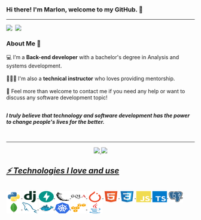 ### Hi there! I'm Marlon, welcome to my GitHub. 🌱

<hr />

<a href="https://www.linkedin.com/in/frank-ricardo-r/">
  <img align="left" width="24px" src="https://cdn.jsdelivr.net/npm/simple-icons@v3/icons/linkedin.svg"  />
</a>
<a href="mailto:glezmarlon0@gmail.com">
  <img align="left" width="26px" src="https://cdn.jsdelivr.net/npm/simple-icons@v3/icons/gmail.svg" />
</a>

<br/>

### About Me 🚀
💻 I’m a **Back-end developer** with a bachelor's degree in Analysis and systems development. </br> </br>
👨🏼‍💻 I'm also a **technical instructor** who loves providing mentorship. </br></br>
💬 Feel more than welcome to contact me if you need any help or want to discuss any software development topic! </br></br>
   
 <b><i>I truly believe that technology and software development has the power to change people's lives for the better. 
    
<br/>
<hr />

<div align="center">
  <a href="https://github.com/Marlon-gr">
  <img height="180em" src="https://github-readme-stats.vercel.app/api?username=Marlon-gr&show_icons=true&theme=gradient&include_all_commits=true&count_private=true"/>
  <img height="180em" src="https://github-readme-stats.vercel.app/api/top-langs/?username=Marlon-gr&layout=compact&langs_count=7&theme=gradient"/>
</div>

## ⚡ Technologies I love and use
  
<div style="display: inline_block"><br>
  <img align="center" alt="js" height="30" width="40" src="https://github.com/devicons/devicon/blob/master/icons/python/python-original.svg">
  <img align="center" alt="js" height="30" width="40" src="https://github.com/devicons/devicon/blob/master/icons/django/django-plain.svg">
  <img align="center" alt="js" height="30" width="40" src="https://github.com/devicons/devicon/blob/master/icons/fastapi/fastapi-original.svg">
  <img align="center" alt="js" height="30" width="40" src="https://github.com/devicons/devicon/blob/master/icons/flask/flask-original.svg">
  <img align="center" alt="js" height="30" width="40" src="https://github.com/devicons/devicon/blob/master/icons/sqlalchemy/sqlalchemy-original.svg">
  <img align="center" alt="Spring" height="30" width="40" src="https://github.com/devicons/devicon/blob/master/icons/pytorch/pytorch-original.svg">
  <img align="center" alt="Spring" height="30" width="40" src="https://github.com/devicons/devicon/blob/master/icons/html5/html5-original.svg">
  <img align="center" alt="Spring" height="30" width="40" src="https://github.com/devicons/devicon/blob/master/icons/css3/css3-original.svg">
  <img align="center" alt="js" height="30" width="40" src="https://raw.githubusercontent.com/devicons/devicon/master/icons/javascript/javascript-plain.svg">
  <img align="center" alt="ts" height="30" width="40" src="https://raw.githubusercontent.com/devicons/devicon/master/icons/typescript/typescript-plain.svg">
  <img align="center" alt="Node" height="30" width="40" src="https://github.com/devicons/devicon/blob/master/icons/postgresql/postgresql-original.svg">
  <img align="center" alt="Java" height="30" width="40" src="https://github.com/devicons/devicon/blob/master/icons/mongodb/mongodb-original.svg">
  <img align="center" alt="MySQL" height="30" width="40" src="https://raw.githubusercontent.com/devicons/devicon/master/icons/mysql/mysql-original.svg"> 
  <img align="center" alt="Docker" height="30" width="40" src="https://raw.githubusercontent.com/devicons/devicon/master/icons/docker/docker-original.svg">
  <img align="center" alt="Spring" height="30" width="40" src="https://github.com/devicons/devicon/blob/master/icons/kubernetes/kubernetes-plain.svg">
  <img align="center" alt="AWS" height="30" width="40" src="https://raw.githubusercontent.com/devicons/devicon/master/icons/amazonwebservices/amazonwebservices-original.svg">
  <img align="center" alt="Spring" height="30" width="40" src="https://github.com/devicons/devicon/blob/master/icons/java/java-original.svg">
</div>
